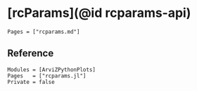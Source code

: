 # [rcParams](@id rcparams-api)

```@index
Pages = ["rcparams.md"]
```

## Reference

```@autodocs
Modules = [ArviZPythonPlots]
Pages   = ["rcparams.jl"]
Private = false
```

